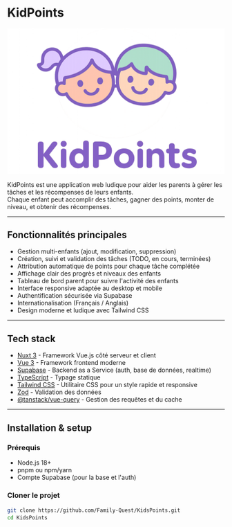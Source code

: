 # KidPoints

![KidPoints Logo](./public/logo.png)

KidPoints est une application web ludique pour aider les parents à gérer les tâches et les récompenses de leurs enfants.  
Chaque enfant peut accomplir des tâches, gagner des points, monter de niveau, et obtenir des récompenses.  

---

## Fonctionnalités principales

- Gestion multi-enfants (ajout, modification, suppression)
- Création, suivi et validation des tâches (TODO, en cours, terminées)
- Attribution automatique de points pour chaque tâche complétée
- Affichage clair des progrès et niveaux des enfants
- Tableau de bord parent pour suivre l'activité des enfants
- Interface responsive adaptée au desktop et mobile
- Authentification sécurisée via Supabase
- Internationalisation (Français / Anglais)
- Design moderne et ludique avec Tailwind CSS

---

## Tech stack

- [Nuxt 3](https://nuxt.com/) - Framework Vue.js côté serveur et client
- [Vue 3](https://vuejs.org/) - Framework frontend moderne
- [Supabase](https://supabase.com/) - Backend as a Service (auth, base de données, realtime)
- [TypeScript](https://www.typescriptlang.org/) - Typage statique
- [Tailwind CSS](https://tailwindcss.com/) - Utilitaire CSS pour un style rapide et responsive
- [Zod](https://github.com/colinhacks/zod) - Validation des données
- [@tanstack/vue-query](https://tanstack.com/query/latest/docs/vue/overview) - Gestion des requêtes et du cache

---

## Installation & setup

### Prérequis

- Node.js 18+
- pnpm ou npm/yarn
- Compte Supabase (pour la base et l'auth)

### Cloner le projet

```bash
git clone https://github.com/Family-Quest/KidsPoints.git
cd KidsPoints
